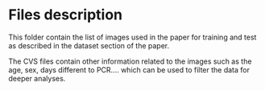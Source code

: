 # Files description

This folder contain the list of images used in the paper for training and test as described in the 
dataset section of the paper.

The CVS files contain other information related to the images such as the age, sex, days different to PCR....
which can be used to filter the data for deeper analyses.

